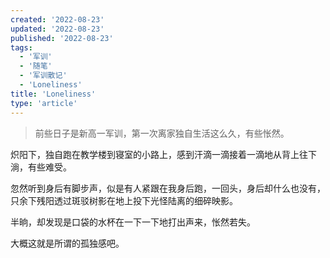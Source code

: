 ```yaml
---
created: '2022-08-23'
updated: '2022-08-23'
published: '2022-08-23'
tags:
  - '军训'
  - '随笔'
  - '军训散记'
  - 'Loneliness'
title: 'Loneliness'
type: 'article'
---
```


> 前些日子是新高一军训，第一次离家独自生活这么久，有些怅然。

炽阳下，独自跑在教学楼到寝室的小路上，感到汗滴一滴接着一滴地从背上往下淌，有些难受。

忽然听到身后有脚步声，似是有人紧跟在我身后跑，一回头，身后却什么也没有，只余下残阳透过斑驳树影在地上投下光怪陆离的细碎映影。

半晌，却发现是口袋的水杯在一下一下地打出声来，怅然若失。

大概这就是所谓的孤独感吧。

